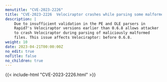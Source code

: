 ```yaml
---
menutitle: "CVE-2023-2226"
title: "CVE-2023-2226  Velociraptor crashes while parsing some malformed PE or OLE files"
description: |
    Due to insufficient validation in the PE and OLE parsers in
    Rapid7's Velociraptor versions earlier than 0.6.8 allows attacker
    to crash Velociraptor during parsing of maliciously malformed
    files. This issue affects Velociraptor: before 0.6.8.
weight: 10
date: 2023-04-21T00:00:00Z
no_edit: true
noTitle: false
no_children: true
---
```


{{< include-html "CVE-2023-2226.html" >}}
